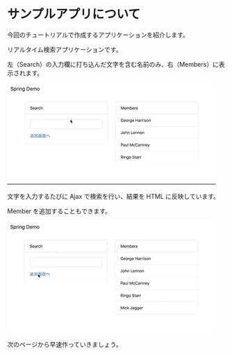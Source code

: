 # サンプルアプリについて

今回のチュートリアルで作成するアプリケーションを紹介します。

リアルタイム検索アプリケーションです。

左（Search）の入力欄に打ち込んだ文字を含む名前のみ、右（Members）に表示されます。

![Sample app](../assets/spring-search-1.gif)

文字を入力するたびに Ajax で検索を行い、結果を HTML に反映しています。

Member を追加することもできます。

![Sample app](../assets/spring-search-2.gif)

次のページから早速作っていきましょう。
